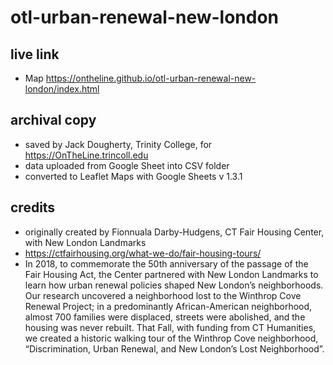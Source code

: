 # otl-urban-renewal-new-london

## live link
- Map https://ontheline.github.io/otl-urban-renewal-new-london/index.html

## archival copy
- saved by Jack Dougherty, Trinity College, for https://OnTheLine.trincoll.edu
- data uploaded from Google Sheet into CSV folder
- converted to Leaflet Maps with Google Sheets v 1.3.1

## credits
- originally created by Fionnuala Darby-Hudgens, CT Fair Housing Center, with New London Landmarks
- https://ctfairhousing.org/what-we-do/fair-housing-tours/
- In 2018, to commemorate the 50th anniversary of the passage of the Fair Housing Act, the Center partnered with New London Landmarks to learn how urban renewal policies shaped New London’s neighborhoods. Our research uncovered a neighborhood lost to the Winthrop Cove Renewal Project; in a predominantly African-American neighborhood, almost 700 families were displaced, streets were abolished, and the housing was never rebuilt. That Fall, with funding from CT Humanities, we created a historic walking tour of the Winthrop Cove neighborhood, “Discrimination, Urban Renewal, and New London’s Lost Neighborhood”.
